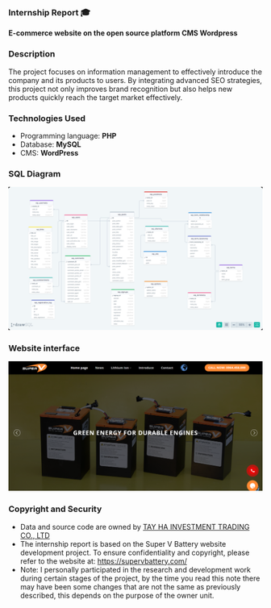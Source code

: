 ### Internship Report 🎓
**E-commerce website on the open source platform CMS Wordpress**

### Description
The project focuses on information management to effectively introduce the company and its products to users. By integrating advanced SEO strategies, this project not only improves brand recognition but also helps new products quickly reach the target market effectively.

### Technologies Used 
- Programming language: **PHP**
- Database: **MySQL**
- CMS: **WordPress**

### SQL Diagram
![alt text](screenshots/Diagram.png)

### Website interface
![alt text](screenshots/Home.png)

### Copyright and Security
- Data and source code are owned by [TAY HA INVESTMENT TRADING CO., LTD](https://tayha.net/)
- The internship report is based on the Super V Battery website development project. To ensure confidentiality and copyright, please refer to the website at: https://supervbattery.com/
- Note: I personally participated in the research and development work during certain stages of the project, by the time you read this note there may have been some changes that are not the same as previously described, this depends on the purpose of the owner unit.
